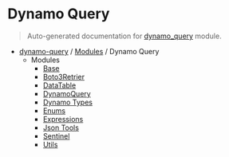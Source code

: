 # Dynamo Query

> Auto-generated documentation for [dynamo_query](https://github.com/altitudenetworks/dynamo_query/blob/master/dynamo_query/__init__.py) module.

- [dynamo-query](../README.md#dynamo-query-index) / [Modules](../MODULES.md#dynamo-query-modules) / Dynamo Query
    - Modules
        - [Base](base.md#base)
        - [Boto3Retrier](boto3_retrier.md#boto3retrier)
        - [DataTable](data_table.md#datatable)
        - [DynamoQuery](dynamo_query.md#dynamoquery)
        - [Dynamo Types](dynamo_types.md#dynamo-types)
        - [Enums](enums.md#enums)
        - [Expressions](expressions.md#expressions)
        - [Json Tools](json_tools.md#json-tools)
        - [Sentinel](sentinel.md#sentinel)
        - [Utils](utils.md#utils)
